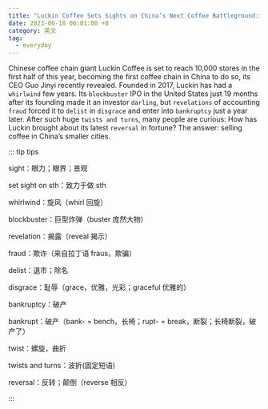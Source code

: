 ```yaml
---
title: "Luckin Coffee Sets Sights on China’s Next Coffee Battleground: The ‘Sinking Market’"
date: 2023-06-18 06:01:00 +8
category: 英文
tag:
  - everyday
---
```


Chinese coffee chain giant Luckin Coffee is set to reach 10,000 stores in the first half of this year, becoming the first coffee chain in China to do so, its CEO Guo Jinyi recently revealed. Founded in 2017, Luckin has had a `whirlwind` few years. Its `blockbuster` IPO in the United States just 19 months after its founding made it an investor `darling`, but `revelations` of accounting `fraud` forced it to `delist` in `disgrace` and enter into `bankruptcy` just a year later. After such huge `twists and turns`, many people are curious: How has Luckin brought about its latest `reversal` in fortune? The answer: selling coffee in China’s smaller cities.

::: tip tips

sight：眼力；眼界；景观

set sight on sth：致力于做 sth

whirlwind：旋风（whirl 回旋）

blockbuster：巨型炸弹（buster 庞然大物）

revelation：揭露（reveal 揭示）

fraud：欺诈（来自拉丁语 fraus，欺骗）

delist：退市；除名

disgrace：耻辱（grace，优雅，光彩；graceful 优雅的）

bankruptcy：破产

bankrupt：破产（bank- = bench，长椅；rupt- = break，断裂；长椅断裂，破产了）

twist：螺旋，曲折

twists and turns：波折(固定短语)

reversal：反转；颠倒（reverse 相反）

:::
